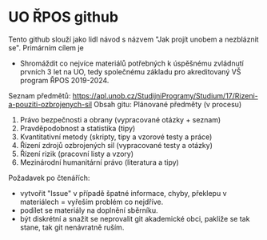 # UO ŘPOS github
Tento github slouží jako lidl návod s názvem "Jak projít unobem a nezbláznit se".
Primárním cílem je
- Shromáždit co nejvíce materiálů potřebných k úspěšnému zvládnutí prvních 3 let na UO, tedy společnému základu pro akreditovaný VŠ program ŘPOS 2019-2024.

Seznam předmětů:
https://apl.unob.cz/StudijniProgramy/Studium/17/Rizeni-a-pouziti-ozbrojenych-sil
Obsah gitu:
Plánované předměty (v procesu)
1. Právo bezpečnosti a obrany (vypracované otázky + seznam)
2. Pravděpodobnost a statistika (tipy)
3. Kvantitativní metody (skripty, tipy a vzorové testy a práce)
4. Řízení zdrojů ozbrojených sil (vypracované testy a otázky)
5. Řízení rizik (pracovní listy a vzory)
6. Mezinárodní humanitární právo (literatura a tipy)

Požadavek po čtenářích:
- vytvořit "Issue" v případě špatné informace, chyby, překlepu v materiálech = vyřeším problém co nejdříve.
- podílet se materiály na doplnění sběrníku.
- být diskrétní a snažit se neprovalit git akademické obci, pakliže se tak stane, tak git nenávratně ruším.
